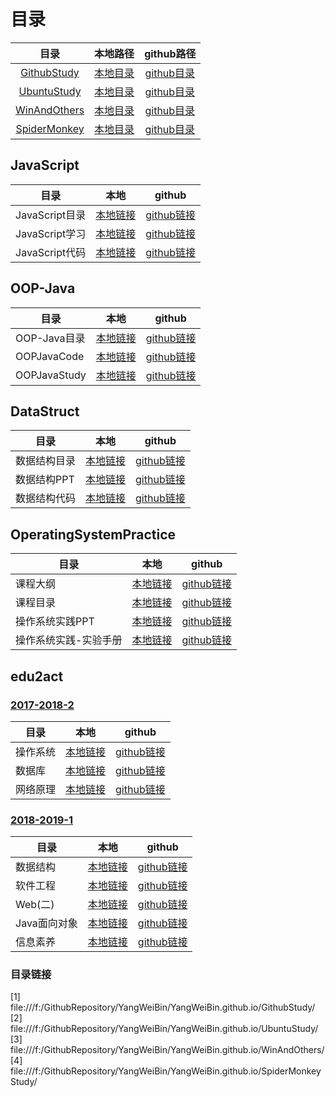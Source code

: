 # 目录  

目录|本地路径|github路径
:-:|:-:|:-:
[GithubStudy](file:///f:/GithubRepository/YangWeiBin/YangWeiBin.github.io/GithubStudy/)|<a href="#1">本地目录</a> |[github目录](./tree/master/GithubStudy)    
[UbuntuStudy](file:///f:/GithubRepository/YangWeiBin/YangWeiBin.github.io/UbuntuStudy/)|<a href="#2">本地目录</a>|[github目录](./tree/master/UbuntuStudy)  
[WinAndOthers](file:///f:/GithubRepository/YangWeiBin/YangWeiBin.github.io/WinAndOthers/) | <a href="#3">本地目录</a>|[github目录](./tree/master/WinAndOthers/)    
[SpiderMonkey](file:///f:/GithubRepository/YangWeiBin/YangWeiBin.github.io/SpiderMonkeyStudy/) | <a href="#4">本地目录</a>|[github目录](./tree/master/SpiderMonkeyStudy)    





## JavaScript  
目录|本地|github
-|:-:|:-:
JavaScript目录|[本地链接](../../edu2act/Basic-Course-Group-Project/ywb/01_目录.md) | [github链接](../../../../edu2act/Basic-Course-Group-Project/blob/master/ywb/01_目录.md)  
JavaScript学习|[本地链接](../../edu2act/Basic-Course-Group-Project/ywb/JavaScriptStudy) | [github链接](../../../../edu2act/Basic-Course-Group-Project/blob/master/ywb/JavaScriptStudy)          
JavaScript代码|[本地链接](../../edu2act/Basic-Course-Group-Project/ywb/JavaScriptStudy/JavaScriptCode) | [github链接](../../../../edu2act/Basic-Course-Group-Project/blob/master/ywb/JavaScriptStudy/JavaScriptCode)  


## OOP-Java  
目录|本地|github
-|:-:|:-:
OOP-Java目录|[本地链接](../OOP-Java/OOP-Java目录.md) | [github链接](../../../OOP-Java/blob/master/OOP-Java目录.md)   
OOPJavaCode|[本地链接](../OOP-Java/OOPJavaCode) | [github链接](../../../OOP-Java/blob/master/OOPJavaCode)    
OOPJavaStudy|[本地链接](../OOP-Java/OOPJavaStudy) | [github链接](../../../OOP-Java/blob/master/OOPJavaStudy)   

## DataStruct  
目录|本地|github
-|:-:|:-:
数据结构目录 |[本地链接](../Data_Structur_Build/DataStruct目录.md) | [github链接](../../../Data_Structur_Build/blob/master/DataStruct目录.md)   
数据结构PPT|[本地链接](../Data_Structur_Build/数据结构PPT) | [github链接](../../../Data_Structur_Build/blob/master/数据结构PPT)    
数据结构代码|[本地链接](../Data_Structur_Build/数据结构代码) | [github链接](../../../Data_Structur_Build/blob/master/数据结构代码)    


## OperatingSystemPractice  
目录|本地|github
-|:-:|:-:
课程大纲|[本地链接](../Operating-System-Practice/00_操作系统实践课程计划.md) | [github链接](../../../Operating-System-Practice/blob/master/00_操作系统实践课程计划.md)  
课程目录|[本地链接](../Operating-System-Practice/操作系统实践课程目录.md) | [github链接](../../../Operating-System-Practice/blob/master/操作系统实践课程目录.md)     
操作系统实践PPT|[本地链接](../Operating-System-Practice/操作系统实践PPT) | [github链接](../../../Operating-System-Practice/blob/master/操作系统实践PPT)  
操作系统实践-实验手册|[本地链接](../Operating-System-Practice/操作系统实践-实验手册) | [github链接](../../../Operating-System-Practice/blob/master/操作系统实践-实验手册)   

## edu2act  

### [2017-2018-2](../../../../edu2act/course-2017-2018-2st/blob/master/README.md)   
目录|本地|github
-|:-:|:-:
操作系统|[本地链接](../../edu2act/course-2017-2018-2st/courses/基础课程/操作系统) | [github链接](../../../edu2act/course-2017-2018-2st/blob/master/基础课程/操作系统)  
数据库|[本地链接](../../edu2act/course-2017-2018-2st/courses/基础课程/数据库原理) | [github链接](../../../edu2act/course-2017-2018-2st/blob/master/基础课程/数据库原理)  
网络原理|[本地链接](../../edu2act/course-2017-2018-2st/courses/基础课程/网络原理) | [github链接](../../../edu2act/course-2017-2018-2st/blob/master/基础课程/网络原理)   


### [2018-2019-1](../../../../edu2act/course-2018-2019-1st/blob/master/README.md)   
目录|本地|github
-|:-:|:-:
数据结构|[本地链接](../../edu2act/course-2018-2019-1st/courses/基础课程/数据结构) | [github链接](../../../edu2act/course-2018-2019-1st/blob/master/基础课程/数据结构)  
软件工程|[本地链接](../../edu2act/course-2018-2019-1st/courses/基础课程/软件工程) | [github链接](../../../edu2act/course-2018-2019-1st/blob/master/基础课程/软件工程)  
Web(二)|[本地链接](../../edu2act/course-2018-2019-1st/courses/基础课程/WEB开发（二）) | [github链接](../../../edu2act/course-2018-2019-1st/blob/master/基础课程/WEB开发（二）)  
Java面向对象|[本地链接](../../edu2act/course-2018-2019-1st/courses/基础课程/Java面向对象程序设计) | [github链接](../../../edu2act/course-2018-2019-1st/blob/master/基础课程/Java面向对象程序设计)  
信息素养|[本地链接](../../edu2act/course-2018-2019-1st/courses/基础课程/信息素养与实践) | [github链接](../../../edu2act/course-2018-2019-1st/blob/master/基础课程/信息素养与实践)  


### 目录链接  
<a name="1"></a> [1] file:///f:/GithubRepository/YangWeiBin/YangWeiBin.github.io/GithubStudy/   
<a name="2"></a> [2] file:///f:/GithubRepository/YangWeiBin/YangWeiBin.github.io/UbuntuStudy/   
<a name="3"></a> [3] file:///f:/GithubRepository/YangWeiBin/YangWeiBin.github.io/WinAndOthers/
<a name="4"></a> [4] file:///f:/GithubRepository/YangWeiBin/YangWeiBin.github.io/SpiderMonkeyStudy/   








